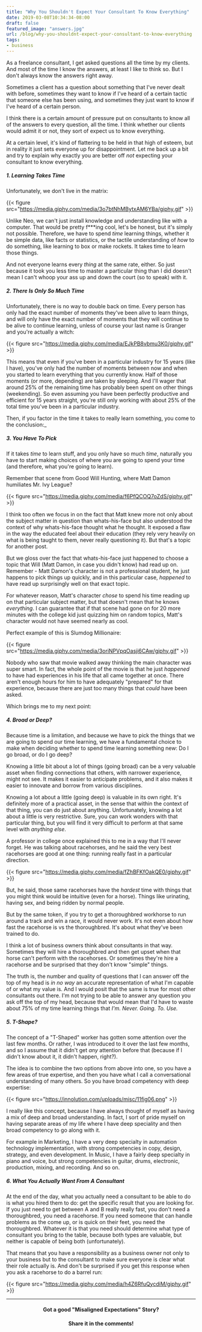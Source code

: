 ```yaml
---
title: "Why You Shouldn't Expect Your Consultant To Know Everything"
date: 2019-03-08T10:34:34-08:00
draft: false
featured_image: "answers.jpg"
url: /blog/why-you-shouldnt-expect-your-consultant-to-know-everything
tags:
- business
---
```


As a freelance consultant, I get asked questions all the time by my clients. And most of the time I know the answers, at 
least I like to think so. But I don't always know the answers right away. 

Sometimes a client has a question about something that I've never dealt with before, sometimes they want to know if I've
heard of a certain tactic that someone else has been using, and sometimes they just want to know if I've heard of a 
certain person. 

I think there is a certain amount of pressure put on consultants to know all of the answers to every question, all the 
time. I think whether our clients would admit it or not, they sort of expect us to know everything. 

At a certain level, it's kind of flattering to be held in that high of esteem, but in reality it just sets everyone up
for disappointment. Let me back up a bit and try to explain why exactly you are better off _not_ expecting your 
consultant to know everything.  

##### 1. Learning Takes Time

Unfortunately, we don't live in the matrix: 

{{< figure src="https://media.giphy.com/media/3o7btNhMBytxAM6YBa/giphy.gif" >}} 

Unlike Neo, we can't just install knowledge and understanding like with a computer. That would be pretty f***ing cool,
let's be honest, but it's simply not possible. Therefore, we have to spend _time_ learning things, whether it be simple data, like facts or statistics, or the tactile
understanding of _how_ to do something, like learning to box or make rockets. It takes time to learn those things. 

And not everyone learns every _thing_ at the same rate, either. So just because it took you less time to master a 
particular thing than I did doesn't mean I can't whoop your ass up and down the court (so to speak) with it.
 
##### 2. There Is Only So Much Time

Unfortunately, there is no way to double back on time. Every person has only had the exact number of moments they've
been alive to learn things, and will only have the exact number of moments that they will continue to be alive to 
continue learning, unless of course your last name is Granger and you're actually a witch: 

{{< figure src="https://media.giphy.com/media/EJkPB8vbmu3K0/giphy.gif" >}} 

This means that even if you've been in a particular industry for 15 years (like I have), you've only had the number of 
moments between now and when you started to learn everything that you currently know. Half of those moments (or more,
depending) are taken by sleeping. And I'll wager that around 25% of the remaining time has probably been spent on other
things (weekending). So even assuming you have been perfectly productive and efficient for 15 years straight, you're 
still only working with about 25% of the total time you've been in a particular industry. 

Then, if you factor in the time it takes to really learn something, you come to the conclusion:_ 

##### 3. You Have To Pick

If it takes _time_ to learn stuff, and you only have so much _time_, naturally you have to start making choices of where
you are going to spend your time (and therefore, what you're going to learn).

Remember that scene from Good Will Hunting, where Matt Damon humiliates Mr. Ivy League? 

{{< figure src="https://media.giphy.com/media/f6PfQCOQ7oZdS/giphy.gif" >}} 

I think too often we focus in on the fact that Matt knew more not only about the subject matter in question than 
whats-his-face but also understood the context of why whats-his-face thought what he thought. It exposed a flaw in the
way the educated feel about their education (they rely very heavily on what is being taught to them, never really 
questioning it). But that's a topic for another post. 

But we gloss over the fact that whats-his-face just happened to choose a topic that Will (Matt Damon, in case you didn't
know) had read up on. Remember - Matt Damon's character is not a professional student, he just happens to pick things up
quickly, and in this particular case, _happened_ to have read up surprisingly well on that exact topic. 

For whatever reason, Matt's character _chose_ to spend his time reading up on that particular subject matter, but that 
doesn't mean that he knows _everything_. I can guarantee that if that scene had gone on for 20 more minutes with the 
college kid just quizzing him on random topics, Matt's character would not have seemed nearly as cool. 

Perfect example of this is Slumdog Millionaire: 

{{< figure src="https://media.giphy.com/media/3oriNPVpqOasji6CAw/giphy.gif" >}} 

Nobody who saw that movie walked away thinking the main character was super smart. In fact, the whole point of the movie
is that he just _happened_ to have had experiences in his life that all came together at once. There aren't enough
hours for him to have adequately "prepared" for that experience, because there are just too many things that _could_ have
been asked. 

Which brings me to my next point:

##### 4. Broad or Deep?

Because time is a limitation, and because we have to pick the things that we are going to spend our time learning, we 
have a fundamental choice to make when deciding whether to spend time learning something new: Do I go broad, or do I go
deep? 

Knowing a little bit about a lot of things (going broad) can be a very valuable asset when finding connections that 
others, with narrower experience, might not see. It makes it easier to anticipate problems, and it also makes it easier
to innovate and borrow from various disciplines. 

Knowing a lot about a little (going deep) is valuable in its own right. It's definitely more of a practical asset, in 
the sense that within the context of that thing, you can do just about anything. Unfortunately, knowing a lot about a 
little is very restrictive. Sure, you can work wonders with that particular thing, but you will find it very difficult
to perform at that same level with _anything else_. 

A professor in college once explained this to me in a way that I'll never forget. He was talking about racehorses, and
he said the very best racehorses are good at one thing: running really fast in a particular direction. 

{{< figure src="https://media.giphy.com/media/fZhBFKfOakQE0/giphy.gif" >}} 

But, he said, those same racehorses have the _hardest_ time with things that you might think would be intuitive (even 
for a horse). Things like urinating, having sex, and being ridden by normal people. 

But by the same token, if you try to get a thoroughbred workhorse to run around a track and win a race, it would never 
work. It's not even about how fast the racehorse is vs the thoroughbred. It's about what they've been trained to do. 

I think a lot of business owners think about consultants in that way. Sometimes they will hire a thoroughbred and then 
get upset when that horse can't perform with the racehorses. Or sometimes they're hire a racehorse and be surprised that 
they don't know "simple" things. 

The truth is, the number and quality of questions that I can answer off the top of my head is _in no way_ an accurate 
representation of what I'm capable of or what my value is. And I would posit that the same is true for most other 
consultants out there. I'm not trying to be able to answer any question you ask off the top of my head, because that
would mean that I'd have to waste about 75% of my time learning things that _I'm. Never. Going. To. Use._ 

##### 5. T-Shape?

The concept of a "T-Shaped" worker has gotten some attention over the last few months. Or rather, I was introduced to it
over the last few months, and so I assume that it didn't get _any_ attention before that (because if I didn't know about
it, it didn't happen, right?). 

The idea is to combine the two options from above into one, so you have a few areas of true expertise, and then you have 
what I call a conversational understanding of many others. So you have broad competency with deep expertise: 

{{< figure src="https://innolution.com/uploads/misc/11fig06.png" >}} 

I really like this concept, because I have always thought of myself as having a mix of deep and broad understanding. In 
fact, I sort of pride myself on having separate areas of my life where I have deep speciality and then broad competency
to go along with it. 

For example in Marketing, I have a very deep specialty in automation technology implementation, with strong competencies in copy,
design, strategy, and even development. In Music, I have a fairly deep specialty in piano and voice, but strong 
competencies in guitar, drums, electronic, production, mixing, and recording. And so on. 

##### 6. What You Actually Want From A Consultant

At the end of the day, what you actually need a consultant to be able to do is what you hired them to do: get the specific
result that you are looking for. If you just need to get between A and B really really fast, you don't need a thoroughbred,
you need a racehorse. If you need someone that can handle problems as the come up, or is quick on their feet, you need
the thoroughbred. Whatever it is that you need should determine what type of consultant you bring to the table, because
both types are valuable, but neither is capable of being both (unfortunately). 

That means that you have a responsibility as a business owner not only to your business but to the consultant to make
sure everyone is clear what their role actually is. And don't be surprised if you get this response when you ask a 
racehorse to do a barrel run: 

{{< figure src="https://media.giphy.com/media/h4Z6RfuQycdiM/giphy.gif" >}} 

---

<center>

#### Got a good "Misaligned Expectations" Story?

#### Share it in the comments!

</center>